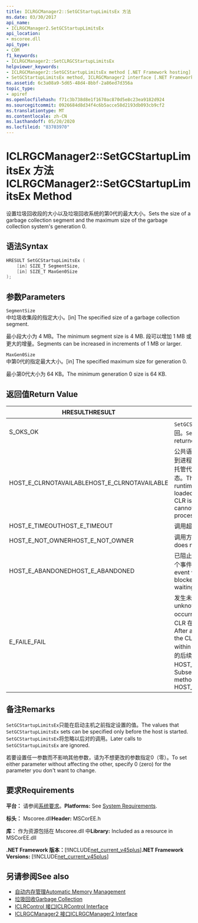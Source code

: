 ```yaml
---
title: ICLRGCManager2::SetGCStartupLimitsEx 方法
ms.date: 03/30/2017
api_name:
- ICLRGCManager2.SetGCStartupLimitsEx
api_location:
- mscoree.dll
api_type:
- COM
f1_keywords:
- ICLRGCManager2::SetCLRGCStartupLimitsEx
helpviewer_keywords:
- ICLRGCManager2::SetGCStartupLimitsEx method [.NET Framework hosting]
- SetGCStartupLimitsEx method, ICLRGCManager2 interface [.NET Framework hosting]
ms.assetid: 6c3a08a9-5d65-48d4-8bbf-2a86ed7d356a
topic_type:
- apiref
ms.openlocfilehash: f71c3b738d8e1f1670ac870d5e8c23ea9182d924
ms.sourcegitcommit: 0926684d8d34f4c6b5acce58d2193db093cb9cf2
ms.translationtype: MT
ms.contentlocale: zh-CN
ms.lasthandoff: 05/20/2020
ms.locfileid: "83703970"
---
```

# <a name="iclrgcmanager2setgcstartuplimitsex-method"></a><span data-ttu-id="2be7a-102">ICLRGCManager2::SetGCStartupLimitsEx 方法</span><span class="sxs-lookup"><span data-stu-id="2be7a-102">ICLRGCManager2::SetGCStartupLimitsEx Method</span></span>
<span data-ttu-id="2be7a-103">设置垃圾回收段的大小以及垃圾回收系统的第0代的最大大小。</span><span class="sxs-lookup"><span data-stu-id="2be7a-103">Sets the size of a garbage collection segment and the maximum size of the garbage collection system's generation 0.</span></span>  
  
## <a name="syntax"></a><span data-ttu-id="2be7a-104">语法</span><span class="sxs-lookup"><span data-stu-id="2be7a-104">Syntax</span></span>  
  
```cpp  
HRESULT SetGCStartupLimitsEx (  
    [in] SIZE_T SegmentSize,
    [in] SIZE_T MaxGen0Size  
);  
```  
  
## <a name="parameters"></a><span data-ttu-id="2be7a-105">参数</span><span class="sxs-lookup"><span data-stu-id="2be7a-105">Parameters</span></span>  
 `SegmentSize`  
 <span data-ttu-id="2be7a-106">中垃圾收集段的指定大小。</span><span class="sxs-lookup"><span data-stu-id="2be7a-106">[in] The specified size of a garbage collection segment.</span></span>  
  
 <span data-ttu-id="2be7a-107">最小段大小为 4 MB。</span><span class="sxs-lookup"><span data-stu-id="2be7a-107">The minimum segment size is 4 MB.</span></span> <span data-ttu-id="2be7a-108">段可以增加 1 MB 或更大的增量。</span><span class="sxs-lookup"><span data-stu-id="2be7a-108">Segments can be increased in increments of 1 MB or larger.</span></span>  
  
 `MaxGen0Size`  
 <span data-ttu-id="2be7a-109">中第0代的指定最大大小。</span><span class="sxs-lookup"><span data-stu-id="2be7a-109">[in] The specified maximum size for generation 0.</span></span>  
  
 <span data-ttu-id="2be7a-110">最小第0代大小为 64 KB。</span><span class="sxs-lookup"><span data-stu-id="2be7a-110">The minimum generation 0 size is 64 KB.</span></span>  
  
## <a name="return-value"></a><span data-ttu-id="2be7a-111">返回值</span><span class="sxs-lookup"><span data-stu-id="2be7a-111">Return Value</span></span>  
  
|<span data-ttu-id="2be7a-112">HRESULT</span><span class="sxs-lookup"><span data-stu-id="2be7a-112">HRESULT</span></span>|<span data-ttu-id="2be7a-113">说明</span><span class="sxs-lookup"><span data-stu-id="2be7a-113">Description</span></span>|  
|-------------|-----------------|  
|<span data-ttu-id="2be7a-114">S_OK</span><span class="sxs-lookup"><span data-stu-id="2be7a-114">S_OK</span></span>|<span data-ttu-id="2be7a-115">`SetGCStartupLimitsEx`已成功返回。</span><span class="sxs-lookup"><span data-stu-id="2be7a-115">`SetGCStartupLimitsEx` returned successfully.</span></span>|  
|<span data-ttu-id="2be7a-116">HOST_E_CLRNOTAVAILABLE</span><span class="sxs-lookup"><span data-stu-id="2be7a-116">HOST_E_CLRNOTAVAILABLE</span></span>|<span data-ttu-id="2be7a-117">公共语言运行时（CLR）未加载到进程中，或 CLR 处于无法运行托管代码或成功处理调用的状态。</span><span class="sxs-lookup"><span data-stu-id="2be7a-117">The common language runtime (CLR) has not been loaded into a process, or the CLR is in a state in which it cannot run managed code or process the call successfully.</span></span>|  
|<span data-ttu-id="2be7a-118">HOST_E_TIMEOUT</span><span class="sxs-lookup"><span data-stu-id="2be7a-118">HOST_E_TIMEOUT</span></span>|<span data-ttu-id="2be7a-119">调用超时。</span><span class="sxs-lookup"><span data-stu-id="2be7a-119">The call timed out.</span></span>|  
|<span data-ttu-id="2be7a-120">HOST_E_NOT_OWNER</span><span class="sxs-lookup"><span data-stu-id="2be7a-120">HOST_E_NOT_OWNER</span></span>|<span data-ttu-id="2be7a-121">调用方不拥有该锁。</span><span class="sxs-lookup"><span data-stu-id="2be7a-121">The caller does not own the lock.</span></span>|  
|<span data-ttu-id="2be7a-122">HOST_E_ABANDONED</span><span class="sxs-lookup"><span data-stu-id="2be7a-122">HOST_E_ABANDONED</span></span>|<span data-ttu-id="2be7a-123">已阻止的线程或纤程正在等待某个事件时，该事件被取消。</span><span class="sxs-lookup"><span data-stu-id="2be7a-123">An event was canceled while a blocked thread or fiber was waiting on it.</span></span>|  
|<span data-ttu-id="2be7a-124">E_FAIL</span><span class="sxs-lookup"><span data-stu-id="2be7a-124">E_FAIL</span></span>|<span data-ttu-id="2be7a-125">发生未知的灾难性故障。</span><span class="sxs-lookup"><span data-stu-id="2be7a-125">An unknown catastrophic failure occurred.</span></span> <span data-ttu-id="2be7a-126">方法返回 E_FAIL 后，CLR 在该进程内将不再可用。</span><span class="sxs-lookup"><span data-stu-id="2be7a-126">After a method returns E_FAIL, the CLR is no longer usable within the process.</span></span> <span data-ttu-id="2be7a-127">对宿主方法的后续调用会返回 HOST_E_CLRNOTAVAILABLE。</span><span class="sxs-lookup"><span data-stu-id="2be7a-127">Subsequent calls to hosting methods return HOST_E_CLRNOTAVAILABLE.</span></span>|  
  
## <a name="remarks"></a><span data-ttu-id="2be7a-128">备注</span><span class="sxs-lookup"><span data-stu-id="2be7a-128">Remarks</span></span>  
 <span data-ttu-id="2be7a-129">`SetGCStartupLimitsEx`只能在启动主机之前指定设置的值。</span><span class="sxs-lookup"><span data-stu-id="2be7a-129">The values that `SetGCStartupLimitsEx` sets can be specified only before the host is started.</span></span> <span data-ttu-id="2be7a-130">`SetGCStartupLimitsEx`将忽略以后对的调用。</span><span class="sxs-lookup"><span data-stu-id="2be7a-130">Later calls to `SetGCStartupLimitsEx` are ignored.</span></span>  
  
 <span data-ttu-id="2be7a-131">若要设置任一参数而不影响其他参数，请为不想更改的参数指定0（零）。</span><span class="sxs-lookup"><span data-stu-id="2be7a-131">To set either parameter without affecting the other, specify 0 (zero) for the parameter you don't want to change.</span></span>  
  
## <a name="requirements"></a><span data-ttu-id="2be7a-132">要求</span><span class="sxs-lookup"><span data-stu-id="2be7a-132">Requirements</span></span>  
 <span data-ttu-id="2be7a-133">**平台：** 请参阅[系统要求](../../get-started/system-requirements.md)。</span><span class="sxs-lookup"><span data-stu-id="2be7a-133">**Platforms:** See [System Requirements](../../get-started/system-requirements.md).</span></span>  
  
 <span data-ttu-id="2be7a-134">**标头：** Mscoree.dll</span><span class="sxs-lookup"><span data-stu-id="2be7a-134">**Header:** MSCorEE.h</span></span>  
  
 <span data-ttu-id="2be7a-135">**库：** 作为资源包括在 Mscoree.dll 中</span><span class="sxs-lookup"><span data-stu-id="2be7a-135">**Library:** Included as a resource in MSCorEE.dll</span></span>  
  
 <span data-ttu-id="2be7a-136">**.NET Framework 版本：**[!INCLUDE[net_current_v45plus](../../../../includes/net-current-v45plus-md.md)]</span><span class="sxs-lookup"><span data-stu-id="2be7a-136">**.NET Framework Versions:** [!INCLUDE[net_current_v45plus](../../../../includes/net-current-v45plus-md.md)]</span></span>  
  
## <a name="see-also"></a><span data-ttu-id="2be7a-137">另请参阅</span><span class="sxs-lookup"><span data-stu-id="2be7a-137">See also</span></span>

- [<span data-ttu-id="2be7a-138">自动内存管理</span><span class="sxs-lookup"><span data-stu-id="2be7a-138">Automatic Memory Management</span></span>](../../../standard/automatic-memory-management.md)
- [<span data-ttu-id="2be7a-139">垃圾回收</span><span class="sxs-lookup"><span data-stu-id="2be7a-139">Garbage Collection</span></span>](../../../standard/garbage-collection/index.md)
- [<span data-ttu-id="2be7a-140">ICLRControl 接口</span><span class="sxs-lookup"><span data-stu-id="2be7a-140">ICLRControl Interface</span></span>](iclrcontrol-interface.md)
- [<span data-ttu-id="2be7a-141">ICLRGCManager2 接口</span><span class="sxs-lookup"><span data-stu-id="2be7a-141">ICLRGCManager2 Interface</span></span>](iclrgcmanager2-interface.md)
